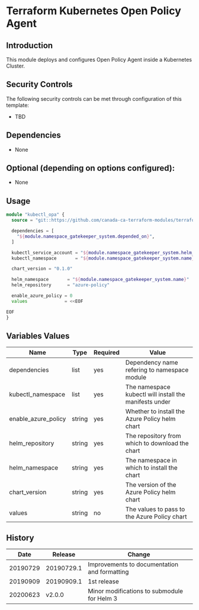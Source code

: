 # Terraform Kubernetes Open Policy Agent

## Introduction

This module deploys and configures Open Policy Agent inside a Kubernetes Cluster.

## Security Controls

The following security controls can be met through configuration of this template:

* TBD

## Dependencies

* None

## Optional (depending on options configured):

* None

## Usage

```terraform
module "kubectl_opa" {
  source = "git::https://github.com/canada-ca-terraform-modules/terraform-kubernetes-open-policy-agent.git?ref=v2.0.0"

  dependencies = [
    "${module.namespace_gatekeeper_system.depended_on}",
  ]

  kubectl_service_account = "${module.namespace_gatekeeper_system.helm_service_account}"
  kubectl_namespace       = "${module.namespace_gatekeeper_system.name}"

  chart_version = "0.1.0"

  helm_namespace       = "${module.namespace_gatekeeper_system.name}"
  helm_repository      = "azure-policy"

  enable_azure_policy = 0
  values              = <<EOF

EOF
}
```

## Variables Values

| Name                | Type   | Required | Value                                                  |
| ------------------- | ------ | -------- | ------------------------------------------------------ |
| dependencies        | list   | yes      | Dependency name refering to namespace module           |
| kubectl_namespace   | list   | yes      | The namespace kubectl will install the manifests under |
| enable_azure_policy | string | yes      | Whether to install the Azure Policy helm chart         |
| helm_repository     | string | yes      | The repository from which to download the chart        |
| helm_namespace      | string | yes      | The namespace in which to install the chart            |
| chart_version       | string | yes      | The version of the Azure Policy helm chart             |
| values              | string | no       | The values to pass to the Azure Policy chart           |

## History

| Date     | Release    | Change                                       |
| -------- | ---------- | -------------------------------------------- |
| 20190729 | 20190729.1 | Improvements to documentation and formatting |
| 20190909 | 20190909.1 | 1st release                                  |
| 20200623 | v2.0.0     | Minor modifications to submodule for Helm 3  |